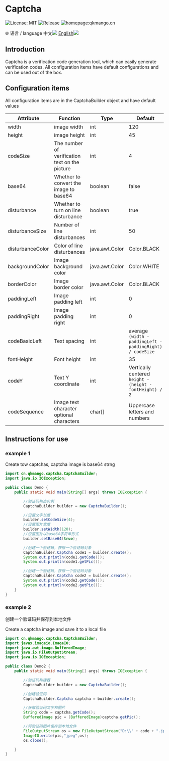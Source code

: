 # Captcha

[![License: MIT](https://img.shields.io/badge/License-MIT-yellow.svg)](https://opensource.org/licenses/MIT) [![Release](https://img.shields.io/github/v/release/qkmango/Captcha?style=flat-square)](https://github.com/qkmango/Captcha) [![homepage:qkmango.cn](https://img.shields.io/badge/homepage-qkmango-default)](https://qkmango.gitee.io/homepage/)

🌐 语言 / language 
中文<img src="E:\MyProject\Captcha\README\CN.png"/> <a href="README.en.md">English<img src="E:\MyProject\Captcha\README\EN.png"/></a>


## Introduction

Captcha is a verification code generation tool, which can easily generate verification codes. All configuration items have default configurations and can be used out of the box.

## Configuration items

All configuration items are in the CaptchaBuilder object and have default values

| Attribute        | Function                                       | Type           | Default                                                      |
| ---------------- | ---------------------------------------------- | -------------- | ------------------------------------------------------------ |
| width            | image width                                    | int            | 120                                                          |
| height           | image height                                   | int            | 45                                                           |
| codeSize         | The number of verification text on the picture | int            | 4                                                            |
| base64           | Whether to convert the image to base64         | boolean        | false                                                        |
| disturbance      | Whether to turn on line disturbance            | boolean        | true                                                         |
| disturbanceSize  | Number of line disturbances                    | int            | 50                                                           |
| disturbanceColor | Color of line disturbances                     | java.awt.Color | Color.BLACK                                                  |
| backgroundColor  | Image background color                         | java.awt.Color | Color.WHITE                                                  |
| borderColor      | Image border color                             | java.awt.Color | Color.BLACK                                                  |
| paddingLeft      | Image padding left                             | int            | 0                                                            |
| paddingRight     | Image padding right                            | int            | 0                                                            |
| codeBasicLeft    | Text spacing                                   | int            | average<br>`(width - paddingLeft - paddingRight) / codeSize` |
| fontHeight       | Font height                                    | int            | 35                                                           |
| codeY            | Text Y coordinate                              | int            | Vertically centered<br>`height - (height - fontHeight) / 2`  |
| codeSequence     | Image text character optional characters       | char[]         | Uppercase letters and numbers                                |



## Instructions for use

### example 1

Create tow captchas, captcha image is base64 strng

```java
import cn.qkmango.captcha.CaptchaBuilder;
import java.io.IOException;

public class Demo {
    public static void main(String[] args) throws IOException {

        //验证码构造实例
        CaptchaBuilder builder = new CaptchaBuilder();

        //设置文字长度
        builder.setCodeSize(4);
        //设置图片宽度
        builder.setWidth(120);
        //设置图片以base64字符串形式
        builder.setBase64(true);

        //创建一个验证码，获得一个验证码对象
        CaptchaBuilder.Captcha code1 = builder.create();
        System.out.println(code1.getCode());
        System.out.println(code1.getPic());

        //创建一个验证码，获得一个验证码对象
        CaptchaBuilder.Captcha code2 = builder.create();
        System.out.println(code2.getCode());
        System.out.println(code2.getPic());
    }
}
```



### example 2

创建一个验证码并保存到本地文件

Create a captcha image and save it to a local file

```java
import cn.qkmango.captcha.CaptchaBuilder;
import javax.imageio.ImageIO;
import java.awt.image.BufferedImage;
import java.io.FileOutputStream;
import java.io.IOException;

public class Demo2 {
    public static void main(String[] args) throws IOException {

        //验证码构建器
        CaptchaBuilder builder = new CaptchaBuilder();

        //创建验证码
        CaptchaBuilder.Captcha captcha = builder.create();

        //获取验证码文字和图片
        String code = captcha.getCode();
        BufferedImage pic = (BufferedImage)captcha.getPic();

        //将验证码图片保存到本地文件
        FileOutputStream os = new FileOutputStream("D:\\" + code + ".jpg");
        ImageIO.write(pic,"jpeg",os);
        os.close();

    }
}
```

